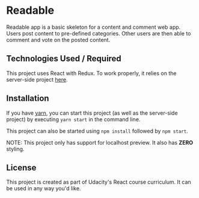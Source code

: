 # Readable

Readable app is a basic skeleton for a content and comment web app. Users post content to pre-defined categories. Other users are then able to comment and vote on the posted content.

## Technologies Used / Required

This project uses React with Redux. To work properly, it relies on the server-side project [here](https://github.com/igor27school/reactnd-project-readable-starter).

## Installation

If you have [yarn](https://yarnpkg.com/), you can start this project (as well as the server-side project) by executing `yarn start` in the command line.

This project can also be started using `npm install` followed by `npm start`.

NOTE: This project only has support for localhost preview. It also has **ZERO** styling.

## License

This project is created as part of Udacity's React course curriculum. It can be used in any way you'd like.
